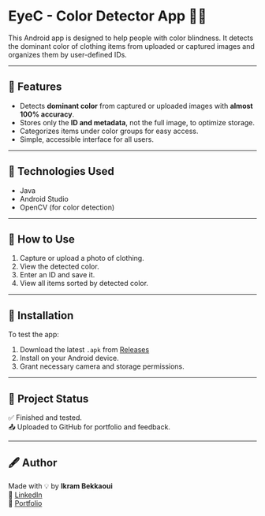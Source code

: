 # EyeC - Color Detector App 👚🎨

This Android app is designed to help people with color blindness. It detects the dominant color of clothing items from uploaded or captured images and organizes them by user-defined IDs.

---

## 🧠 Features

- Detects **dominant color** from captured or uploaded images with **almost 100% accuracy**.
- Stores only the **ID and metadata**, not the full image, to optimize storage.
- Categorizes items under color groups for easy access.
- Simple, accessible interface for all users.

---

## 🚀 Technologies Used

- Java
- Android Studio
- OpenCV (for color detection)

---

## 📱 How to Use

1. Capture or upload a photo of clothing.
2. View the detected color.
3. Enter an ID and save it.
4. View all items sorted by detected color.

---

## 🔧 Installation

To test the app:

1. Download the latest `.apk` from [Releases](https://github.com/Ikramik/color-detector-app/releases/tag/v2.0)
2. Install on your Android device.
3. Grant necessary camera and storage permissions.
---

## 📌 Project Status

✅ Finished and tested.  
📤 Uploaded to GitHub for portfolio and feedback.

---

## 🖋️ Author

Made with 💡 by **Ikram Bekkaoui**  
🔗 [LinkedIn](https://www.linkedin.com/in/ikram-bekkaoui)  
📂 [Portfolio](https://github.com/Ikramik)
